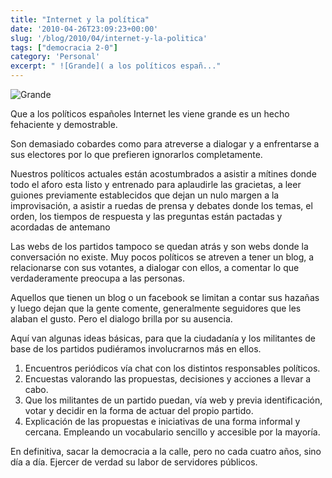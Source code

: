 ```yaml
---
title: "Internet y la política"
date: '2010-04-26T23:09:23+00:00'
slug: '/blog/2010/04/internet-y-la-politica'
tags: ["democracia 2-0"]
category: 'Personal'
excerpt: " ![Grande]( a los políticos españ..."
---
```

 ![Grande](http://static.squarespace.com/static/5303797ae4b0c6ad9e43f072/5303ce80e4b0400995a883d6/5303cf31e4b0400995a88ade/1392758577765/grande-scaled600.jpg?format=original)

Que a los políticos españoles Internet les viene grande es un hecho fehaciente y demostrable. 

Son demasiado cobardes como para atreverse a dialogar y a enfrentarse a sus electores por lo que prefieren ignorarlos completamente.

Nuestros políticos actuales están acostumbrados a asistir a mítines donde todo el aforo esta listo y entrenado para aplaudirle las gracietas, a leer guiones previamente establecidos que dejan un nulo margen a la improvisación, a asistir a ruedas de prensa y debates donde los temas, el orden, los tiempos de respuesta y las preguntas están pactadas y acordadas de antemano

Las webs de los partidos tampoco se quedan atrás y son webs donde la conversación no existe. Muy pocos políticos se atreven a tener un blog, a relacionarse con sus votantes, a dialogar con ellos, a comentar lo que verdaderamente preocupa a las personas. 

Aquellos que tienen un blog o un facebook se limitan a contar sus hazañas y luego dejan que la gente comente, generalmente seguidores que les alaban el gusto.  Pero el dialogo brilla por su ausencia.

Aquí van algunas ideas básicas, para que la ciudadanía y los militantes de base de los partidos pudiéramos involucrarnos más en ellos.

1. Encuentros periódicos vía chat con los distintos responsables políticos.
2. Encuestas valorando las propuestas, decisiones y acciones a llevar a cabo.
3. Que los militantes de un partido puedan, vía web y previa identificación, votar y decidir en la forma de actuar del propio partido.
4. Explicación de las propuestas e iniciativas de una forma informal y cercana. Empleando un vocabulario sencillo y accesible por la mayoría.

En definitiva, sacar la democracia a la calle, pero no cada cuatro años, sino día a día. Ejercer de verdad su labor de servidores públicos.

